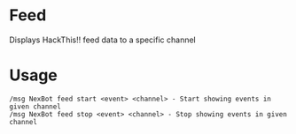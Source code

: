 # Feed
Displays HackThis!! feed data to a specific channel

# Usage
```
/msg NexBot feed start <event> <channel> - Start showing events in given channel
/msg NexBot feed stop <event> <channel> - Stop showing events in given channel
```

